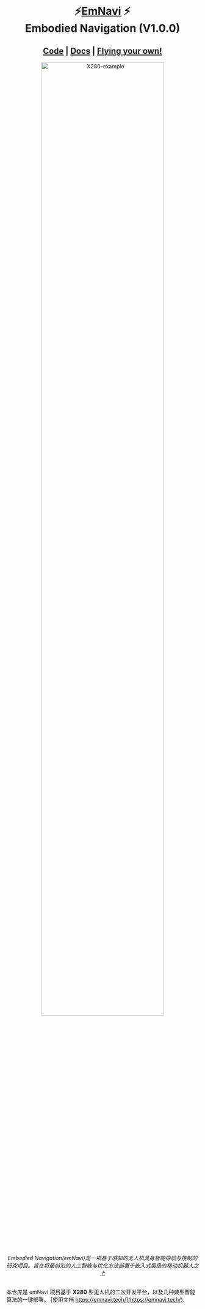 <p align="center">
  <h1 align="center">⚡️<ins>EmNavi</ins> ⚡️<br>Embodied Navigation (V1.0.0) </h1>
  <p align="center">
  </p>
  <h2 align="center">
    <a href="https://github.com/emNavi/X280" align="center">Code</a> | 
    <a href="https://emnavi.tech/" align="center">Docs</a> | 
    <a href="https://emnavi.tech/X280/" align="center">Flying your own!</a>
  </h2>
  
</p>
<p align="center">
    <a href="https://emnavi.tech/"><img src="http://file.emnavi.tech/MEDIA_ASSETS/X280/web/x280_uav.png" alt="X280-example" width=80%></a>
    <br>
    <em>Embodied Navigation(emNavi)是一项基于感知的无人机具身智能导航与控制的研究项目。旨在将最前沿的人工智能与优化方法部署于嵌入式层级的移动机器人之上</em>
</p>

##

本仓库是 emNavi 项目基于 **X280** 型无人机的二次开发平台，以及几种典型智能算法的一键部署。 [使用文档 https://emnavi.tech/](https://emnavi.tech/).

<!-- TODO(Derkai): 需要一个开源许可证 -->